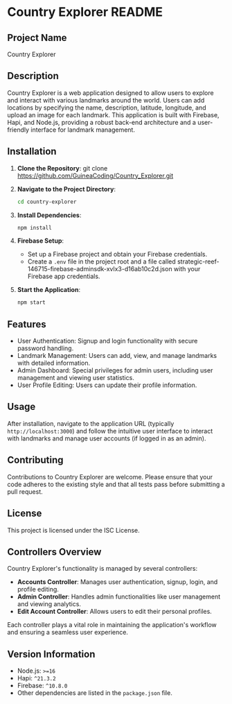 # Country Explorer README

## Project Name
Country Explorer

## Description
Country Explorer is a web application designed to allow users to explore and interact with various landmarks around the world. Users can add locations by specifying the name, description, latitude, longitude, and upload an image for each landmark. This application is built with Firebase, Hapi, and Node.js, providing a robust back-end architecture and a user-friendly interface for landmark management.

## Installation

1. **Clone the Repository**: 
   git clone https://github.com/GuineaCoding/Country_Explorer.git 

2. **Navigate to the Project Directory**:
   ```bash
   cd country-explorer
   ```

3. **Install Dependencies**:
   ```bash
   npm install
   ```

4. **Firebase Setup**:
   - Set up a Firebase project and obtain your Firebase credentials.
   - Create a `.env` file in the project root and a file called strategic-reef-146715-firebase-adminsdk-xvlx3-d16ab10c2d.json with your Firebase app credentials.

5. **Start the Application**:
   ```bash
   npm start
   ```

## Features
- User Authentication: Signup and login functionality with secure password handling.
- Landmark Management: Users can add, view, and manage landmarks with detailed information.
- Admin Dashboard: Special privileges for admin users, including user management and viewing user statistics.
- User Profile Editing: Users can update their profile information.

## Usage
After installation, navigate to the application URL (typically `http://localhost:3000`) and follow the intuitive user interface to interact with landmarks and manage user accounts (if logged in as an admin).

## Contributing
Contributions to Country Explorer are welcome. Please ensure that your code adheres to the existing style and that all tests pass before submitting a pull request.

## License
This project is licensed under the ISC License.

## Controllers Overview
Country Explorer's functionality is managed by several controllers:

- **Accounts Controller**: Manages user authentication, signup, login, and profile editing.
- **Admin Controller**: Handles admin functionalities like user management and viewing analytics.
- **Edit Account Controller**: Allows users to edit their personal profiles.

Each controller plays a vital role in maintaining the application's workflow and ensuring a seamless user experience.

## Version Information
- Node.js: `>=16`
- Hapi: `^21.3.2`
- Firebase: `^10.8.0`
- Other dependencies are listed in the `package.json` file.